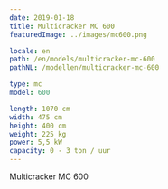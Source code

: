 ```yaml
---
date: 2019-01-18
title: Multicracker MC 600
featuredImage: ../images/mc600.png

locale: en
path: /en/models/multicracker-mc-600
pathNL: /modellen/multicracker-mc-600

type: mc
model: 600

length: 1070 cm 
width: 475 cm
height: 400 cm
weight: 225 kg
power: 5,5 kW
capacity: 0 - 3 ton / uur
---
```

Multicracker MC 600